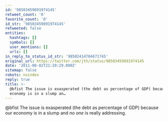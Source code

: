```yaml
---
id: '98503459891974145'
retweet_count: '0'
favorite_count: '0'
id_str: '98503459891974145'
retweeted: false
entities:
  hashtags: []
  symbols: []
  user_mentions: []
  urls: []
in_reply_to_status_id_str: '98502414784671745'
original_url: https://twitter.com/jth/status/98503459891974145
date: '2011-08-02T21:20:29.000Z'
sitemap: false
robots: noindex
reply: true
title: >-
  @bfist The issue is exasperated (the debt as percentage of GDP) because our
  economy is in a slump an…
---
```


@bfist The issue is exasperated (the debt as percentage of GDP) because our economy is in a slump and *no one* is really addressing.